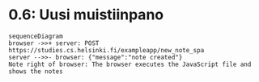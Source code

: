 # 0.6: Uusi muistiinpano

```mermaid
sequenceDiagram
browser ->>+ server: POST https://studies.cs.helsinki.fi/exampleapp/new_note_spa
server -->>- browser: {"message":"note created"}
Note right of browser: The browser executes the JavaScript file and shows the notes
```
